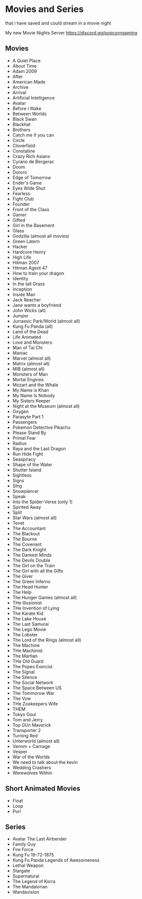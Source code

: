 # Movies and Series
that i have saved and could stream in a movie night

My new Movie Nights Server https://discord.gg/popcorngaming
## Movies
- A Quiet Place
- About Time
- Adam 2009
- After
- American Made
- Archive
- Arrival
- Artificial Intelligence
- Avatar
- Before i Wake
- Between Worlds
- Black Swan
- Blackhat
- Brothers
- Catch me if you can
- Circle
- Cloverfield
- Constatine
- Crazy Rich Asians
- Cyrano de Bergerac
- Doom
- Dororo
- Edge of Tomorrow
- Ender's Game
- Eyes Wide Shut
- Fearless
- Fight Club
- Founder
- Front of the Class
- Gamer
- Gifted
- Girl in the Basement
- Glass
- Godzilla (almost all movies)
- Green Latern
- Hacker
- Hardcore Henry
- High Life
- Hitman 2007
- Hitman Agent 47
- How to train your dragon
- Identity
- In the tall Grass
- Inception
- Inside Man
- Jack Reacher
- Jane wants a boyfriend
- John Wicks (all)
- Jumper
- Jurrassic Park/World (almost all)
- Kung Fu Panda (all)
- Land of the Dead
- Life Animated
- Love and Monsters
- Man of Tai Chi
- Maniac
- Marvel (almost all)
- Matrix (almost all)
- MIB (almost all)
- Monsters of Man
- Mortal Engines
- Mozart and the Whale
- My Name is Khan
- My Name Is Nobody
- My Sisters Keeper
- Night at the Museum (almost all)
- Oxygen
- Parasyte Part 1
- Passengers
- Pokemon Detective Pikachu
- Please Stand By
- Primal Fear
- Radius
- Raya and the Last Dragon
- Run Hide Fight
- Seaspiracy
- Shape of the Water
- Shutter Island
- Sightless
- Signs
- SIng
- Snowpiercer
- Speak
- Into the Spider-Verse (only 1)
- Spirited Away
- Split
- Star Wars (almost all)
- Tenet
- The Accountant
- The Blackout
- The Bourne
- The Covenant
- The Dark Knight
- The Darkest Minds
- The Devils Double
- The Girl on the Train
- The Girl with all the Gifts
- The Giver
- The Green Inferno
- The Head Hunter
- The Help
- The Hunger Games (almost all)
- THe Illusionist
- THe Invention of Lying
- The Karate Kid
- The Lake House
- The Last Samurai
- The Lego Movie
- The Lobster
- The Lord of the Rings (almost all)
- The Machine
- THe Machinist
- The Martian
- THe Old Guard
- The Popes Exorcist
- The Signal
- The Silence
- The Social Network
- The Space Between US
- The Tommorow War
- The Vow
- THe Zookeepers Wife
- THEM
- Tokyo Goul
- Tom and Jerry
- Top GUn Maverick
- Transporter 2
- Turning Red
- Unterworld (almost all)
- Venom + Carnage
- Vesper
- War of the Worlds
- We need to talk about the kevin
- Wedding Crashers
- Werewolves Within

## Short Animated Movies
- Float
- Loop
- Purl

## Series
- Avatar The Last Airbender
- Family Guy
- Fire Force 
- Kung Fu 19-72-1875
- Kung Fu Panda Legends of Awesomeness
- Lethal Weapon
- Stargate
- Supernatural
- The Legend of Korra
- The Mandalorian
- Wandavision
